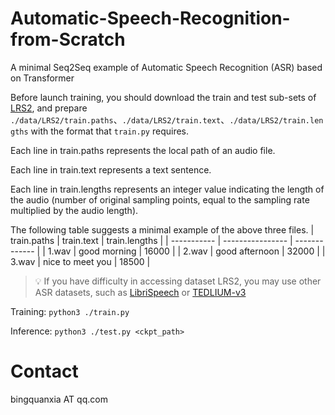 # Automatic-Speech-Recognition-from-Scratch
A minimal Seq2Seq example of Automatic Speech Recognition (ASR) based on Transformer

Before launch training, you should download the train and test sub-sets of [LRS2](https://www.robots.ox.ac.uk/~vgg/data/lip_reading/lrs2.html),
and prepare `./data/LRS2/train.paths`、`./data/LRS2/train.text`、`./data/LRS2/train.lengths` with the format that  `train.py` requires.

Each line in train.paths represents the local path of an audio file. 

Each line in train.text represents a text sentence. 

Each line in train.lengths represents an integer value indicating the length of the audio (number of original sampling points, equal to the sampling rate multiplied by the audio length).

The following table suggests a minimal example of the above three files.
| train.paths | train.text       | train.lengths |
| ----------- | ---------------- | ------------- |
| 1.wav       | good morning     | 16000         |
| 2.wav       | good afternoon   | 32000         |
| 3.wav       | nice to meet you | 18500         |
> 💡 If you have difficulty in accessing dataset LRS2, you may use other ASR datasets, such as [LibriSpeech](https://www.openslr.org/12) or [TEDLIUM-v3](https://www.openslr.org/51/)

Training: `python3 ./train.py`

Inference: `python3 ./test.py <ckpt_path>`


# Contact
bingquanxia AT qq.com
